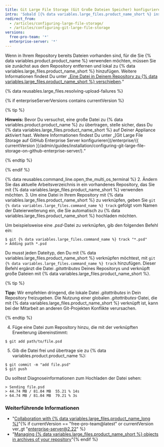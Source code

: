 ```yaml
---
title: Git Large File Storage (Git Große Dateien Speicher) konfigurieren
intro: 'Sobald [{% data variables.large_files.product_name_short %} installiert wurde](/articles/installing-git-large-file-storage/), musst Du es mit einer großen Datei in Deinem Repository verknüpfen.'
redirect_from:
  - /articles/configuring-large-file-storage/
  - /articles/configuring-git-large-file-storage
versions:
  free-pro-team: '*'
  enterprise-server: '*'
---
```


Wenn in Ihrem Repository bereits Dateien vorhanden sind, für die Sie {% data variables.product.product_name %} verwenden möchten, müssen Sie sie zunächst aus dem Repository entfernen und lokal zu {% data variables.large_files.product_name_short %} hinzufügen. Weitere Informationen findest Du unter „[Eine Datei in Deinem Repository zu {% data variables.large_files.product_name_short %} verschieben](/articles/moving-a-file-in-your-repository-to-git-large-file-storage).“

{% data reusables.large_files.resolving-upload-failures %}

{% if enterpriseServerVersions contains currentVersion %}

{% tip %}

**Hinweis:** Bevor Du versuchst, eine große Datei zu {% data variables.product.product_name %} zu übertragen, stelle sicher, dass Du {% data variables.large_files.product_name_short %} auf Deiner Appliance aktiviert hast. Weitere Informationen findest Du unter „[Git Large File Storage auf GitHub Enterprise Server konfigurieren](/enterprise/{{ currentVersion }}/admin/guides/installation/configuring-git-large-file-storage-on-github-enterprise-server/).“

{% endtip %}

{% endif %}

{% data reusables.command_line.open_the_multi_os_terminal %}
2. Ändern Sie das aktuelle Arbeitsverzeichnis in ein vorhandenes Repository, das Sie mit {% data variables.large_files.product_name_short %} verwenden möchten.
3. Um eine Datei in Ihrem Repository mit {% data variables.large_files.product_name_short %} zu verknüpfen, geben Sie `git {% data variables.large_files.command_name %} track` gefolgt vom Namen der Dateierweiterung ein, die Sie automatisch zu {% data variables.large_files.product_name_short %} hochladen möchten.

  Um beispielsweise eine _.psd_-Datei zu verknüpfen, gib den folgenden Befehl ein:
  ```shell
  $ git {% data variables.large_files.command_name %} track "*.psd"
  > Adding path *.psd
  ```
  Du musst jeden Dateityp, den Du mit {% data variables.large_files.product_name_short %} verknüpfen möchtest, mit `git {% data variables.large_files.command_name %} track` hinzufügen. Dieser Befehl ergänzt die Datei *.gitattributes* Deines Repositorys und verknüpft große Dateien mit {% data variables.large_files.product_name_short %}.

  {% tip %}

  **Tipp:** Wir empfehlen dringend, die lokale Datei *.gitattributes* in Dein Repository freizugeben. Die Nutzung einer globalen *.gitattributes*-Datei, die mit {% data variables.large_files.product_name_short %} verknüpft ist, kann bei der Mitarbeit an anderen Git-Projekten Konflikte verursachen.

  {% endtip %}

4. Füge eine Datei zum Repository hinzu, die mit der verknüpften Erweiterung übereinstimmt:
  ```shell
  $ git add path/to/file.psd
  ```
5. Gib die Datei frei und übertrage sie zu {% data variables.product.product_name %}:
  ```shell
  $ git commit -m "add file.psd"
  $ git push
  ```
  Du solltest Diagnoseinformationen zum Hochladen der Datei sehen:
  ```shell
  > Sending file.psd
  > 44.74 MB / 81.04 MB  55.21 % 14s
  > 64.74 MB / 81.04 MB  79.21 % 3s
  ```

### Weiterführende Informationen

- "[Collaboration with {% data variables.large_files.product_name_long %}](/articles/collaboration-with-git-large-file-storage/)"{% if currentVersion == "free-pro-team@latest" or currentVersion ver_gt "enterprise-server@2.22" %}
- "[Managing {% data variables.large_files.product_name_short %} objects in archives of your repository](/github/administering-a-repository/managing-git-lfs-objects-in-archives-of-your-repository)"{% endif %}
